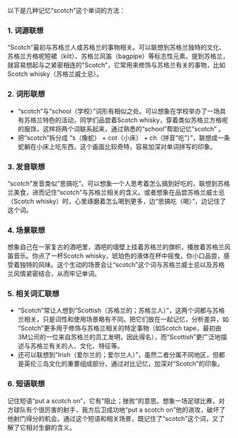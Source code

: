 以下是几种记忆“scotch”这个单词的方法：

### 1. 词源联想
“Scotch”最初与苏格兰人或苏格兰的事物相关。可以联想到苏格兰独特的文化、苏格兰方格呢短裙（kilt）、苏格兰风笛（bagpipe）等标志性元素。提到苏格兰，就容易想起与之紧密相连的“Scotch”，它常用来修饰与苏格兰有关的事物，比如Scotch whisky（苏格兰威士忌）。 

### 2. 词形联想 
 - “scotch”与“school（学校）”词形有相似之处。可以想象在学校举办了一场具有苏格兰特色的活动，同学们品尝着Scotch whisky，穿着类似苏格兰方格呢的服饰，这样将两个词联系起来，通过熟悉的“school”帮助记忆“scotch” 。
 - 把“scotch”拆分成 “s（像蛇） + cot（小床） + ch（拼音“吃”）”，联想成一条蛇躺在小床上吃东西，这个画面比较奇特，容易加深对单词拼写的印象。

### 3. 发音联想
“scotch”发音类似“思搞吃”。可以想象一个人思考着怎么搞到好吃的，联想到苏格兰美食，进而记住“scotch”与苏格兰相关的含义。或者想象在品尝苏格兰威士忌（Scotch whisky）时，心里琢磨着怎么喝到更多，边“思搞吃（喝）”，边记住了这个词。 

### 4. 场景联想 
想象自己在一家复古的酒吧里，酒吧的墙壁上挂着苏格兰的旗帜，播放着苏格兰风笛音乐。你点了一杯Scotch whisky，琥珀色的液体在杯中摇曳，你小口品尝，感受着独特的风味。这个生动的场景会让“scotch”这个词与苏格兰威士忌以及苏格兰风情紧密结合，从而牢记单词。 

### 5. 相关词汇联想 
 - “Scotch”常让人想到“Scottish（苏格兰的；苏格兰人）”，这两个词都与苏格兰相关，只是词性和使用场景略有不同。把它们放在一起记忆，分析差异，如 “Scotch”更多用于修饰与苏格兰相关的特定事物（如Scotch tape，最初由3M公司的一位来自苏格兰的员工发明，因此得名），而“Scottish”更广泛地描述与苏格兰有关的人、文化、特征等。 
 - 还可以联想到“Irish（爱尔兰的；爱尔兰人）”，虽然二者分属不同地区，但都是英伦三岛文化的重要组成部分，通过对比记忆，加深对“Scotch”的印象。 

### 6. 短语联想 
记住短语“put a scotch on”，它有“阻止；挫败”的意思。想象一场足球比赛，对方球队有个很厉害的射手，我方后卫成功地“put a scotch on”他的进攻，破坏了他射门得分的机会。通过这个短语和相关场景，既记住了“scotch”这个词，又了解了它相对生僻的含义。 
